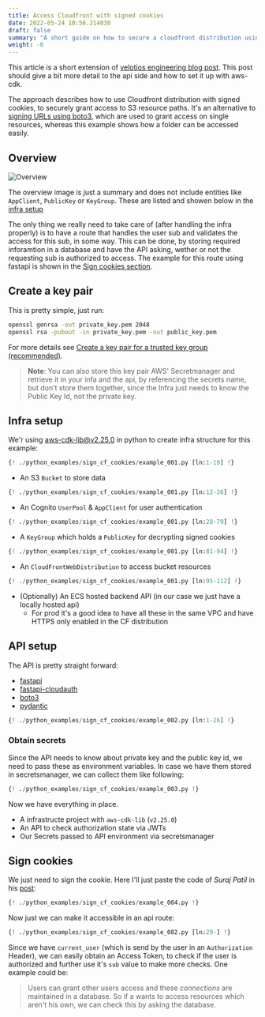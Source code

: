 ```yaml
---
title: Access Cloudfront with signed cookies
date: 2022-05-24 10:56.214030
draft: false
summary: "A short guide on how to secure a cloudfront distribution using signed cookies, based on CF's trusted key groups (including aws-cdk infra)."
weight: -6
---
```


This article is a short extension of 
[velotios engineering blog post](https://www.velotio.com/engineering-blog/s3-cloudfront-to-deliver-static-asset). 
This post should give a bit more detail to the api side and how to set it up with aws-cdk.

The approach describes how to use Cloudfront distribution with signed cookies, to securely grant access to S3 
resource paths. 
It's an alternative to 
[signing URLs using boto3](https://boto3.amazonaws.com/v1/documentation/api/latest/guide/s3-presigned-urls.html), 
which are used to grant access on single resources, whereas this example shows how a folder can be accessed easily.

## Overview

![Overview](/sign_cf_cookies.png)

The overview image is just a summary and does not include entities like `AppClient`, `PublicKey` or `KeyGroup`.
These are listed and showen below in the [infra setup](#infra-setup)

The only thing we really need to take care of (after handling the infra properly) is to have a route that handles the
user sub and validates the access for this sub, in some way. This can be done, by storing required inforamtion in a 
database and have the API asking, wether or not the requesting sub is authorized to access. The example for this route
using fastapi is shown in the [Sign cookies section](#sign-cookies). 

## Create a key pair

This is pretty simple, just run:

```bash
openssl genrsa -out private_key.pem 2048
openssl rsa -pubout -in private_key.pem -out public_key.pem
```

For more details see [Create a key pair for a trusted key group (recommended)](https://docs.aws.amazon.com/AmazonCloudFront/latest/DeveloperGuide/private-content-trusted-signers.html#create-key-pair-and-key-group).
> **Note**: You can also store this key pair AWS' Secretmanager and retrieve it in your infa and the api, by referencing 
> the secrets name, but don't store them together, since the Infra just needs to know the Public Key Id, 
> not the private key.   

## Infra setup

We'r using [aws-cdk-lib@v2.25.0](https://github.com/aws/aws-cdk) in python to create infra structure for this example:

````Python
{! ./python_examples/sign_cf_cookies/example_001.py [ln:1-10] !}
````

* An S3 `Bucket` to store data

````Python
{! ./python_examples/sign_cf_cookies/example_001.py [ln:12-26] !}
````

* An Cognito `UserPool` & `AppClient` for user authentication

````Python
{! ./python_examples/sign_cf_cookies/example_001.py [ln:28-79] !}
````

* A `KeyGroup` which holds a `PublicKey` for decrypting signed cookies

````Python
{! ./python_examples/sign_cf_cookies/example_001.py [ln:81-94] !}
````

* An `CloudFrontWebDistribution` to access bucket resources

````Python
{! ./python_examples/sign_cf_cookies/example_001.py [ln:95-112] !}
````

* (Optionally) An ECS hosted backend API (in our case we just have a locally hosted api)
  * For prod it's a good idea to have all these in the same VPC and have HTTPS only enabled in the CF distribution

## API setup

The API is pretty straight forward:
* [fastapi](https://github.com/tiangolo/fastapi)
* [fastapi-cloudauth](https://github.com/tokusumi/fastapi-cloudauth)
* [boto3](https://github.com/boto/boto3)
* [pydantic](https://pydantic-docs.helpmanual.io)

````Python
{! ./python_examples/sign_cf_cookies/example_002.py [ln:1-26] !}
````

### Obtain secrets

Since the API needs to know about private key and the public key id, we need to pass these as environment variables.
In case we have them stored in secretsmanager, we can collect them like following:
````Python
{! ./python_examples/sign_cf_cookies/example_003.py !}
````

Now we have everything in place.
* A infrastructe project with `aws-cdk-lib` (`v2.25.0`)
* An API to check authorization state via JWTs
* Our Secrets passed to API environment via secretsmanager

## Sign cookies

We just need to sign the cookie. Here I'll just paste the code of *Suraj Patil* in his 
[post](https://www.velotio.com/engineering-blog/s3-cloudfront-to-deliver-static-asset):

````Python
{! ./python_examples/sign_cf_cookies/example_004.py !}
````

Now just we can make it accessible in an api route:

````Python
{! ./python_examples/sign_cf_cookies/example_002.py [ln:29-] !}
````

Since we have `current_user` (which is send by the user in an `Authorization` Header), we can easily obtain an Access
Token, to check if the user is authorized and further use it's `sub` value to make more checks. One example could be:

> Users can grant other users access and these *connections* are maintained in a database. So if a wants to access 
> resources which aren't his own, we can check this by asking the database.


